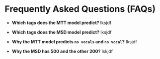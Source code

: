 # Frequently Asked Questions (FAQs)
* **Which tags does the MTT model predict?** lksjdf

* **Which tags does the MSD model predict?** lksjdf

* **Why the MTT model predicts `no vocals` and `no vocal`?** lksjdf

* **Why the MSD has 500 and the other 200?** lskjdf

